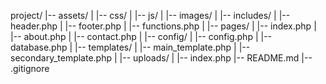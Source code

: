 project/
|-- assets/
|   |-- css/
|   |-- js/
|   |-- images/
|
|-- includes/
|   |-- header.php
|   |-- footer.php
|   |-- functions.php
|
|-- pages/
|   |-- index.php
|   |-- about.php
|   |-- contact.php
|
|-- config/
|   |-- config.php
|   |-- database.php
|
|-- templates/
|   |-- main_template.php
|   |-- secondary_template.php
|
|-- uploads/
|
|-- index.php
|-- README.md
|-- .gitignore

